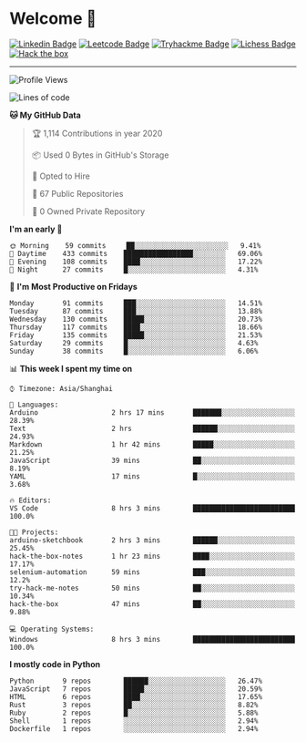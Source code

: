 # Welcome 👋

[![Linkedin Badge](https://img.shields.io/badge/-PedroTorres-blue?style=flat-square&logo=Linkedin&logoColor=white&link=https://www.linkedin.com/in/PedroTorres/)](https://www.linkedin.com/in/pedro-torres-cruz/)
[![Leetcode Badge](https://img.shields.io/badge/profile-leetcode-green)](https://leetcode.com/corfucinas/)
[![Tryhackme Badge](https://img.shields.io/badge/profile-tryhackme-blue)](https://tryhackme.com/p/Corfucinas/)
[![Lichess Badge](https://img.shields.io/badge/challenge_me-lichess-yellow)](https://lichess.org/@/Corfucinas)
[![Hack the box](https://img.shields.io/badge/hack_the_box-profile-red)](https://www.hackthebox.eu/profile/375826)

---

<!--START_SECTION:waka-->
![Profile Views](http://img.shields.io/badge/Profile%20Views-68-blue)

![Lines of code](https://img.shields.io/badge/From%20Hello%20World%20I've%20written-5.4%20million%20Lines%20of%20code-blue)

**🐱 My GitHub Data** 

> 🏆 1,114 Contributions in year 2020
 > 
> 📦 Used 0 Bytes in GitHub's Storage 
 > 
> 💼 Opted to Hire
 > 
> 📜 67 Public Repositories 
 > 
> 🔑 0 Owned Private Repository 
 > 
**I'm an early 🐤** 

```text
🌞 Morning    59 commits     ██░░░░░░░░░░░░░░░░░░░░░░░   9.41% 
🌆 Daytime    433 commits    █████████████████░░░░░░░░   69.06% 
🌃 Evening    108 commits    ████░░░░░░░░░░░░░░░░░░░░░   17.22% 
🌙 Night      27 commits     █░░░░░░░░░░░░░░░░░░░░░░░░   4.31%

```
📅 **I'm Most Productive on Fridays** 

```text
Monday       91 commits     ███░░░░░░░░░░░░░░░░░░░░░░   14.51% 
Tuesday      87 commits     ███░░░░░░░░░░░░░░░░░░░░░░   13.88% 
Wednesday    130 commits    █████░░░░░░░░░░░░░░░░░░░░   20.73% 
Thursday     117 commits    ████░░░░░░░░░░░░░░░░░░░░░   18.66% 
Friday       135 commits    █████░░░░░░░░░░░░░░░░░░░░   21.53% 
Saturday     29 commits     █░░░░░░░░░░░░░░░░░░░░░░░░   4.63% 
Sunday       38 commits     █░░░░░░░░░░░░░░░░░░░░░░░░   6.06%

```


📊 **This week I spent my time on** 

```text
⌚︎ Timezone: Asia/Shanghai

💬 Languages: 
Arduino                  2 hrs 17 mins       ███████░░░░░░░░░░░░░░░░░░   28.39% 
Text                     2 hrs               ██████░░░░░░░░░░░░░░░░░░░   24.93% 
Markdown                 1 hr 42 mins        █████░░░░░░░░░░░░░░░░░░░░   21.25% 
JavaScript               39 mins             ██░░░░░░░░░░░░░░░░░░░░░░░   8.19% 
YAML                     17 mins             █░░░░░░░░░░░░░░░░░░░░░░░░   3.68%

🔥 Editors: 
VS Code                  8 hrs 3 mins        █████████████████████████   100.0%

🐱‍💻 Projects: 
arduino-sketchbook       2 hrs 3 mins        ██████░░░░░░░░░░░░░░░░░░░   25.45% 
hack-the-box-notes       1 hr 23 mins        ████░░░░░░░░░░░░░░░░░░░░░   17.17% 
selenium-automation      59 mins             ███░░░░░░░░░░░░░░░░░░░░░░   12.2% 
try-hack-me-notes        50 mins             ██░░░░░░░░░░░░░░░░░░░░░░░   10.34% 
hack-the-box             47 mins             ██░░░░░░░░░░░░░░░░░░░░░░░   9.88%

💻 Operating Systems: 
Windows                  8 hrs 3 mins        █████████████████████████   100.0%

```

**I mostly code in Python** 

```text
Python       9 repos        ██████░░░░░░░░░░░░░░░░░░░   26.47% 
JavaScript   7 repos        █████░░░░░░░░░░░░░░░░░░░░   20.59% 
HTML         6 repos        ████░░░░░░░░░░░░░░░░░░░░░   17.65% 
Rust         3 repos        ██░░░░░░░░░░░░░░░░░░░░░░░   8.82% 
Ruby         2 repos        █░░░░░░░░░░░░░░░░░░░░░░░░   5.88% 
Shell        1 repos        ░░░░░░░░░░░░░░░░░░░░░░░░░   2.94% 
Dockerfile   1 repos        ░░░░░░░░░░░░░░░░░░░░░░░░░   2.94%

```



<!--END_SECTION:waka-->
